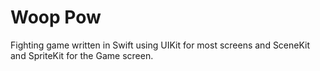 #  Woop Pow
Fighting game written in Swift using UIKit for most screens and SceneKit and SpriteKit for the Game screen.


